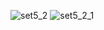 ![set5_2](https://user-images.githubusercontent.com/34938878/36483068-69d907b8-1715-11e8-917d-feb61ad26f1c.PNG)
![set5_2_1](https://user-images.githubusercontent.com/34938878/36483069-6a09937e-1715-11e8-89c6-d4fb00ec3b98.PNG)
